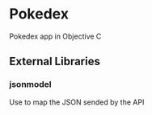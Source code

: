 # Pokedex

Pokedex app in Objective C

## External Libraries

 ### jsonmodel
 Use to map the JSON sended by the API
